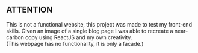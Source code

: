 ## ATTENTION
This is not a functional website, this project was made to test my front-end skills. 
Given an image of a single blog page I was able to recreate a near-carbon copy using ReactJS and my own creativity.  
(This webpage has no functionality, it is only a facade.)
